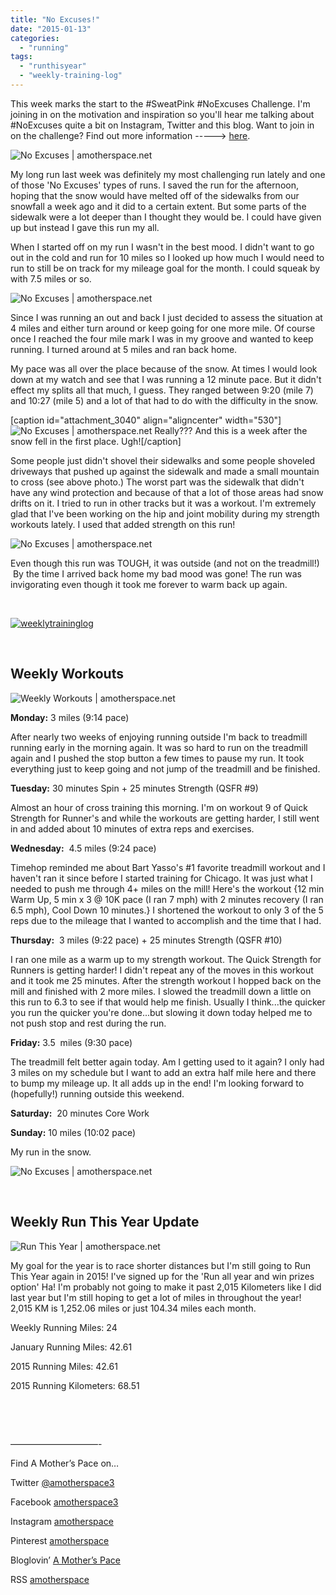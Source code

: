 ```yaml
---
title: "No Excuses!"
date: "2015-01-13"
categories: 
  - "running"
tags: 
  - "runthisyear"
  - "weekly-training-log"
---
```


This week marks the start to the #SweatPink #NoExcuses Challenge. I'm joining in on the motivation and inspiration so you'll hear me talking about #NoExcuses quite a bit on Instagram, Twitter and this blog. Want to join in on the challenge? Find out more information -----> [here](%20http://bit.ly/1yCAQLl).

![No Excuses | amotherspace.net](images/NoExcuses-1024x1024.jpg)

My long run last week was definitely my most challenging run lately and one of those 'No Excuses' types of runs. I saved the run for the afternoon, hoping that the snow would have melted off of the sidewalks from our snowfall a week ago and it did to a certain extent. But some parts of the sidewalk were a lot deeper than I thought they would be. I could have given up but instead I gave this run my all.

When I started off on my run I wasn't in the best mood. I didn't want to go out in the cold and run for 10 miles so I looked up how much I would need to run to still be on track for my mileage goal for the month. I could squeak by with 7.5 miles or so.

![No Excuses | amotherspace.net](images/IMG_2580-1024x768.jpg)

Since I was running an out and back I just decided to assess the situation at 4 miles and either turn around or keep going for one more mile. Of course once I reached the four mile mark I was in my groove and wanted to keep running. I turned around at 5 miles and ran back home.

My pace was all over the place because of the snow. At times I would look down at my watch and see that I was running a 12 minute pace. But it didn't effect my splits all that much, I guess. They ranged between 9:20 (mile 7) and 10:27 (mile 5) and a lot of that had to do with the difficulty in the snow.

\[caption id="attachment\_3040" align="aligncenter" width="530"\]![No Excuses | amotherspace.net](images/IMG_2593-1024x768.jpg) Really??? And this is a week after the snow fell in the first place. Ugh!\[/caption\]

Some people just didn't shovel their sidewalks and some people shoveled driveways that pushed up against the sidewalk and made a small mountain to cross (see above photo.) The worst part was the sidewalk that didn't have any wind protection and because of that a lot of those areas had snow drifts on it. I tried to run in other tracks but it was a workout. I'm extremely glad that I've been working on the hip and joint mobility during my strength workouts lately. I used that added strength on this run!

![No Excuses | amotherspace.net](images/IMG_2595-1024x1024.jpg)

Even though this run was TOUGH, it was outside (and not on the treadmill!)  By the time I arrived back home my bad mood was gone! The run was invigorating even though it took me forever to warm back up again.

 

[![weeklytraininglog](images/weeklytraininglog.jpg)](http://amotherspace.net/wp-content/uploads/2014/03/weeklytraininglog.jpg)

 

## **Weekly Workouts**

![Weekly Workouts | amotherspace.net](images/DMJan11-300x118.png)

**Monday:** 3 miles (9:14 pace)

After nearly two weeks of enjoying running outside I'm back to treadmill running early in the morning again. It was so hard to run on the treadmill again and I pushed the stop button a few times to pause my run. It took everything just to keep going and not jump of the treadmill and be finished.

**Tuesday:** 30 minutes Spin + 25 minutes Strength (QSFR #9)

Almost an hour of cross training this morning. I'm on workout 9 of Quick Strength for Runner's and while the workouts are getting harder, I still went in and added about 10 minutes of extra reps and exercises.

**Wednesday:**  4.5 miles (9:24 pace)

Timehop reminded me about Bart Yasso's #1 favorite treadmill workout and I haven't ran it since before I started training for Chicago. It was just what I needed to push me through 4+ miles on the mill! Here's the workout {12 min Warm Up, 5 min x 3 @ 10K pace (I ran 7 mph) with 2 minutes recovery (I ran 6.5 mph), Cool Down 10 minutes.} I shortened the workout to only 3 of the 5 reps due to the mileage that I wanted to accomplish and the time that I had.

**Thursday:**  3 miles (9:22 pace) + 25 minutes Strength (QSFR #10)

I ran one mile as a warm up to my strength workout. The Quick Strength for Runners is getting harder! I didn't repeat any of the moves in this workout and it took me 25 minutes. After the strength workout I hopped back on the mill and finished with 2 more miles. I slowed the treadmill down a little on this run to 6.3 to see if that would help me finish. Usually I think...the quicker you run the quicker you're done...but slowing it down today helped me to not push stop and rest during the run.

**Friday:** 3.5  miles (9:30 pace)

The treadmill felt better again today. Am I getting used to it again? I only had 3 miles on my schedule but I want to add an extra half mile here and there to bump my mileage up. It all adds up in the end! I'm looking forward to (hopefully!) running outside this weekend.

**Saturday:**  20 minutes Core Work

**Sunday:** 10 miles (10:02 pace)

My run in the snow.

![No Excuses | amotherspace.net](images/IMG_2579-e1421095341676-1024x567.jpg)

 

##  **Weekly Run This Year Update**

![Run This Year | amotherspace.net](images/RunThisYear20152-150x150.jpg)

My goal for the year is to race shorter distances but I'm still going to Run This Year again in 2015! I've signed up for the 'Run all year and win prizes option' Ha! I'm probably not going to make it past 2,015 Kilometers like I did last year but I'm still hoping to get a lot of miles in throughout the year! 2,015 KM is 1,252.06 miles or just 104.34 miles each month.

Weekly Running Miles: 24

January Running Miles: 42.61

2015 Running Miles: 42.61

2015 Running Kilometers: 68.51

 

 

——————————-

Find A Mother’s Pace on…

Twitter [@amotherspace3](https://twitter.com/amotherspace3)

Facebook [amotherspace3](http://facebook.com/amotherspace3)

Instagram [amotherspace](http://instagram.com/amotherspace)

Pinterest [amotherspace](http://pinterest.com/amotherspace/)

Bloglovin’ [A Mother’s Pace](http://www.bloglovin.com/en/blog/6680087)

RSS [amotherspace](http://feeds.feedburner.com/amotherspace)
